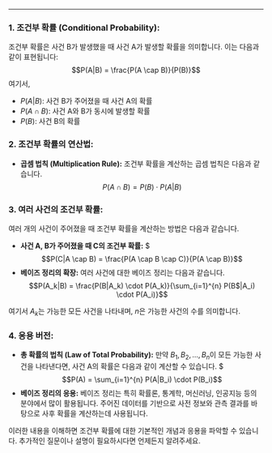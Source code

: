 
---

### 1. 조건부 확률 (Conditional Probability):

조건부 확률은 사건 B가 발생했을 때 사건 A가 발생할 확률을 의미합니다. 이는 다음과 같이 표현됩니다:$$P(A|B) = \frac{P(A \cap B)}{P(B)}$$
여기서,
- $P(A|B)$: 사건 B가 주어졌을 때 사건 A의 확률
- $P(A \cap B)$: 사건 A와 B가 동시에 발생할 확률
- $P(B)$: 사건 B의 확률

### 2. 조건부 확률의 연산법:

- **곱셈 법칙 (Multiplication Rule):** 조건부 확률을 계산하는 곱셈 법칙은 다음과 같습니다. $$P(A \cap B) = P(B) \cdot P(A|B)$$
### 3. 여러 사건의 조건부 확률:

여러 개의 사건이 주어졌을 때 조건부 확률을 계산하는 방법은 다음과 같습니다.

- **사건 A, B가 주어졌을 때 C의 조건부 확률:** $$$P(C|A \cap B) = \frac{P(A \cap B \cap C)}{P(A \cap B)}$$
- **베이즈 정리의 확장:** 여러 사건에 대한 베이즈 정리는 다음과 같습니다. $$P(A_k|B) = \frac{P(B|A_k) \cdot P(A_k)}{\sum_{i=1}^{n} P(B$|A_i) \cdot P(A_i)}$$

여기서 $A_k$는 가능한 모든 사건을 나타내며, $n$은 가능한 사건의 수를 의미합니다.

### 4. 응용 버전:

- **총 확률의 법칙 (Law of Total Probability):** 만약 $B_1, B_2, ..., B_n$이 모든 가능한 사건을 나타낸다면, 사건 A의 확률은 다음과 같이 계산할 수 있습니다. $$$P(A) = \sum_{i=1}^{n} P(A|B_i) \cdot P(B_i)$$
- **베이즈 정리의 응용:** 베이즈 정리는 특히 확률론, 통계학, 머신러닝, 인공지능 등의 분야에서 많이 활용됩니다. 주어진 데이터를 기반으로 사전 정보와 관측 결과를 바탕으로 사후 확률을 계산하는데 사용됩니다.

이러한 내용을 이해하면 조건부 확률에 대한 기본적인 개념과 응용을 파악할 수 있습니다. 추가적인 질문이나 설명이 필요하시다면 언제든지 알려주세요.